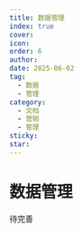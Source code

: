 ```yaml
---
title: 数据管理
index: true
cover: 
icon: 
order: 6
author: 
date: 2025-06-02
tag:
  - 数据
  - 管理
category:
  - 文档
  - 营销
  - 管理
sticky: 
star: 
---
```


# 数据管理

待完善
